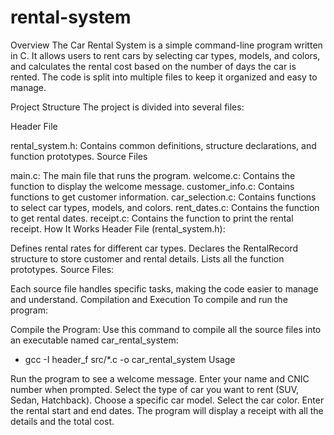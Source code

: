 # rental-system
Overview The Car Rental System is a simple command-line program written in C. It allows users to rent cars by selecting car types, models, and colors, and calculates the rental cost based on the number of days the car is rented. The code is split into multiple files to keep it organized and easy to manage.

Project Structure The project is divided into several files:

Header File

rental_system.h: Contains common definitions, structure declarations, and function prototypes. Source Files

main.c: The main file that runs the program. welcome.c: Contains the function to display the welcome message. customer_info.c: Contains functions to get customer information. car_selection.c: Contains functions to select car types, models, and colors. rent_dates.c: Contains the function to get rental dates. receipt.c: Contains the function to print the rental receipt. How It Works Header File (rental_system.h):

Defines rental rates for different car types. Declares the RentalRecord structure to store customer and rental details. Lists all the function prototypes. Source Files:

Each source file handles specific tasks, making the code easier to manage and understand. Compilation and Execution To compile and run the program:

Compile the Program: Use this command to compile all the source files into an executable named car_rental_system:
- gcc -I header_f src/*.c -o car_rental_system
Usage

Run the program to see a welcome message.
Enter your name and CNIC number when prompted.
Select the type of car you want to rent (SUV, Sedan, Hatchback).
Choose a specific car model.
Select the car color.
Enter the rental start and end dates.
The program will display a receipt with all the details and the total cost.
